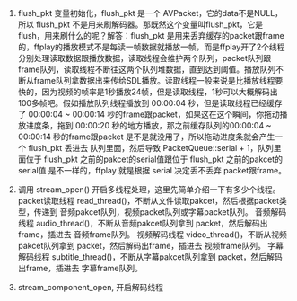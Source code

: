 
1. flush_pkt 变量初始化，flush_pkt 是一个 AVPacket，它的data不是NULL，所以 flush_pkt 不是用来刷解码器。那既然这个变量叫flush_pkt，它是flush，用来刷什么的呢？解答：flush_pkt 是用来丢弃缓存的packet跟frame的，ffplay的播放模式不是每读一帧数据就播放一帧，而是ffplay开了2个线程分别处理读取数据跟播放数据，读取线程会维护两个队列，packet队列跟frame队列，读取线程不断往这两个队列堆数据，直到达到阈值。播放队列不断从frame队列拿数据出来传给SDL播放。读取线程一般来说是比播放线程要快的，因为视频的帧率是1秒播放24帧，但是读取线程，1秒可以大概解码出100多帧吧。假如播放队列线程播放到 00:00:04 秒，但是读取线程已经缓存了 00:00:04 ~ 00:00:14 秒的frame跟packet，如果这在这个瞬间，你拖动播放进度条，拖到 00:00:20 秒的地方播放，那之前缓存队列的00:00:04 ~ 00:00:14 秒的frame跟packet 是不是就没用了，所以拖动进度条就会产生一个 flush_pkt 丢进去 队列里面，然后导致 PacketQueue::serial + 1，队列里面位于 flush_pkt 之前的pakcet的serial值跟位于 flush_pkt 之前的pakcet的serial值 是不一样的，ffplay 就是根据 serial 决定丢不丢弃 packet跟frame。

2. 调用 stream_open() 开启多线程处理，这里先简单介绍一下有多少个线程。
packet读取线程 read_thread()，不断从文件读取pakcet，然后根据packet类型，传递到 音频pakcet队列，视频packet队列或字幕packet队列。
音频解码线程 audio_thread()，不断从音频pakcet队列拿到 packet，然后解码出frame，插进去 音频frame队列。
视频解码线程 video_thread()，不断从视频pakcet队列拿到 packet，然后解码出frame，插进去 视频frame队列。
字幕解码线程 subtitle_thread()，不断从字幕pakcet队列拿到 packet，然后解码出frame，插进去 字幕frame队列。

3. stream_component_open, 开启解码线程